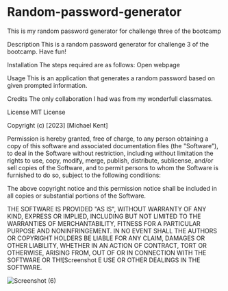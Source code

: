 # Random-password-generator
This is my random password generator for challenge three of the bootcamp
 
 Description
This is a random password generator for challenge 3 of the bootcamp. Have fun!

Installation
The steps required are as follows: Open webpage

Usage
This is an application that generates a random password based on given prompted information.

Credits
The only collaboration I had was from my wonderfull classmates.

License
MIT License

Copyright (c) [2023] [Michael Kent]

Permission is hereby granted, free of charge, to any person obtaining a copy of this software and associated documentation files (the "Software"), to deal in the Software without restriction, including without limitation the rights to use, copy, modify, merge, publish, distribute, sublicense, and/or sell copies of the Software, and to permit persons to whom the Software is furnished to do so, subject to the following conditions:

The above copyright notice and this permission notice shall be included in all copies or substantial portions of the Software.

THE SOFTWARE IS PROVIDED "AS IS", WITHOUT WARRANTY OF ANY KIND, EXPRESS OR IMPLIED, INCLUDING BUT NOT LIMITED TO THE WARRANTIES OF MERCHANTABILITY, FITNESS FOR A PARTICULAR PURPOSE AND NONINFRINGEMENT. IN NO EVENT SHALL THE AUTHORS OR COPYRIGHT HOLDERS BE LIABLE FOR ANY CLAIM, DAMAGES OR OTHER LIABILITY, WHETHER IN AN ACTION OF CONTRACT, TORT OR OTHERWISE, ARISING FROM, OUT OF OR IN CONNECTION WITH THE SOFTWARE OR TH![Screenshot 
E USE OR OTHER DEALINGS IN THE SOFTWARE. 

![Screenshot (6)](https://user-images.githubusercontent.com/126822125/228964983-56619eee-153f-4595-980d-fd0a06b26ae9.png)







